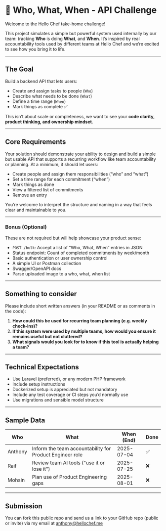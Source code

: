 # 📌 Who, What, When - API Challenge

Welcome to the Hello Chef take-home challenge!

This project simulates a simple but powerful system used internally by our team: tracking **Who** is doing **What**, and **When**. It’s inspired by real accountability tools used by different teams at Hello Chef and we’re excited to see how you bring it to life.

---

## The Goal

Build a backend API that lets users:
- Create and assign tasks to people (`Who`)
- Describe what needs to be done (`What`)
- Define a time range (`When`)
- Mark things as complete ✅

This isn’t about scale or completeness, we want to see your **code clarity, product thinking, and ownership mindset**.

---

## Core Requirements

Your solution should demonstrate your ability to design and build a simple but usable API that supports a recurring workflow like team accountability or planning.
At a minimum, it should let users:

- Create people and assign them responsibilities (“who” and “what”)
- Set a time range for each commitment (“when”)
- Mark things as done
- View a filtered list of commitments
- Remove an entry

You’re welcome to interpret the structure and naming in a way that feels clear and maintainable to you.

---

### Bonus (Optional)
These are not required but will help showcase your product sense:
- `POST /bulk`: Accept a list of “Who, What, When” entries in JSON
- Status endpoint: Count of completed commitments by week/month
- Basic authentication or user ownership control
- A simple UI or Postman collection
- Swagger/OpenAPI docs
- Parse uploaded image to a who, what, when list

---

## Something to consider

Please include short written answers (in your README or as comments in the code):
1. **How could this be used for recurring team planning (e.g. weekly check-ins)?**
2. **If this system were used by multiple teams, how would you ensure it remains useful but not cluttered?**
3. **What signals would you look for to know if this tool is actually helping a team?**

---

## Technical Expectations

- Use Laravel (preferred), or any modern PHP framework
- Include setup instructions
- Dockerized setup is appreciated but not mandatory
- Include any test coverage or CI steps you’d normally use
- Use migrations and sensible model structure

---

## Sample Data

| Who   | What                                           | When (End)    | Done |
|-------|------------------------------------------------|---------------|------|
| Anthony  | Inform the team accountability for Product Engineer role| 2025-07-04    | ✅    |
| Raif  | Review team AI tools ("use it or lose it")     | 2025-07-25    | ❌    |
| Mohsin  | Plan use of Product Engineering gaps           | 2025-08-01  | ❌    |

---

## Submission
You can fork this public repo and send us a link to your GitHub repo (public or invite) via my email at anthony@hellochef.me
